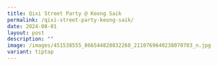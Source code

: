 ```yaml
---
title: Qixi Street Party @ Keong Saik
permalink: /qixi-street-party-keong-saik/
date: 2024-08-01
layout: post
description: ""
image: /images/451538555_866544828832260_2110769640238070703_n.jpg
variant: tiptap
---
```

